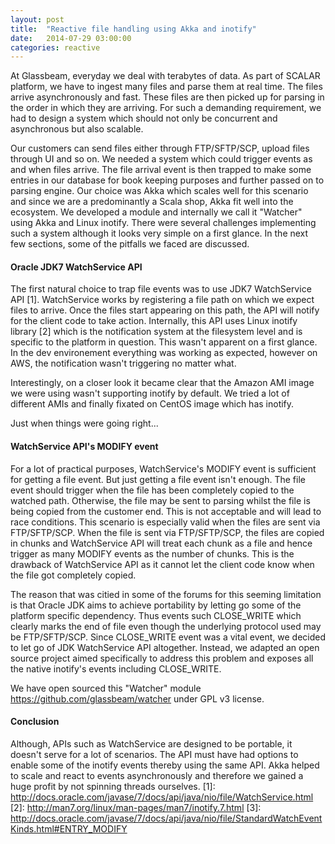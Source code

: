 ```yaml
---
layout: post
title:  "Reactive file handling using Akka and inotify"
date:   2014-07-29 03:00:00
categories: reactive
---
```


At Glassbeam, everyday we deal with terabytes of data. As part of SCALAR platform, we have to ingest many files and parse them at real time. The files arrive asynchronously and fast. These files are then picked up for parsing in the order in which they are arriving. For such a demanding requirement, we had to design a system which should not only be concurrent and asynchronous but also scalable. 

Our customers can send files either through FTP/SFTP/SCP, upload files through UI and so on. We needed a system which could trigger events as and when files arrive. The file arrival event is then trapped to make some entries in our database for book keeping purposes and further passed on to parsing engine. Our choice was Akka which scales well for this scenario and since we are a predominantly a Scala shop, Akka fit well into the ecosystem. We developed a module and internally we call it "Watcher" using Akka and Linux inotify. There were several challenges implementing such a system although it looks very simple on a first glance. In the next few sections, some of the pitfalls we faced are discussed.

<h4>Oracle JDK7 WatchService API</h4>

The first natural choice to trap file events was to use JDK7 WatchService API [1]. WatchService works by registering a file path on which we expect files to arrive. Once the files start appearing on this path, the API will notify for the client code to take action. Internally, this API uses  Linux inotify library [2] which is the notification system at the filesystem level and is specific to the platform in question. This wasn't apparent on a first glance. In the dev environement everything was working as expected, however on AWS, the notification wasn't triggering no matter what.

Interestingly, on a closer look it became clear that the Amazon AMI image we were using wasn't supporting inotify by default. We tried a lot of different AMIs and finally fixated on CentOS image which has inotify.

Just when things were going right...

<h4>WatchService API's MODIFY event</h4>

For a lot of practical purposes, WatchService's MODIFY event is sufficient for getting a file event. But just getting a file event isn't enough. The file event should trigger when the file has been completely copied to the watched path. Otherwise, the file may be sent to parsing whilst the file is being copied from the customer end. This is not acceptable and will lead to race conditions. This scenario is especially valid when the files are sent via FTP/SFTP/SCP. When the file is sent via FTP/SFTP/SCP, the files are copied in chunks and WatchService API will treat each chunk as a file and hence trigger as many MODIFY events as the number of chunks. This is the drawback of WatchService API as it cannot let the client code know when the file got completely copied.

The reason that was citied in some of the forums for this seeming limitation is that Oracle JDK aims to achieve portability by letting go some of the platform specific dependency. Thus events such CLOSE_WRITE which clearly marks the end of file even though the underlying protocol used may be FTP/SFTP/SCP. Since CLOSE_WRITE event was a vital event, we decided to let go of JDK WatchService API altogether. Instead, we adapted an open source project aimed specifically to address this problem and exposes all the native inotify's events including CLOSE_WRITE.

We have open sourced this "Watcher" module <a href="https://github.com/glassbeam/watcher">https://github.com/glassbeam/watcher</a> under GPL v3 license.

<h4>Conclusion</h4>

Although, APIs such as WatchService are designed to be portable, it doesn't serve for a lot of scenarios. The API must have had options to enable some of the inotify events thereby using the same API. Akka helped to scale and react to events asynchronously and therefore we gained a huge profit by not spinning threads ourselves.
[1]: <a href="http://docs.oracle.com/javase/7/docs/api/java/nio/file/WatchService.html">http://docs.oracle.com/javase/7/docs/api/java/nio/file/WatchService.html</a>
[2]: <a href="http://man7.org/linux/man-pages/man7/inotify.7.html">http://man7.org/linux/man-pages/man7/inotify.7.html</a>
[3]: <a href="http://docs.oracle.com/javase/7/docs/api/java/nio/file/StandardWatchEventKinds.html#ENTRY_MODIFY">http://docs.oracle.com/javase/7/docs/api/java/nio/file/StandardWatchEventKinds.html#ENTRY_MODIFY</a>